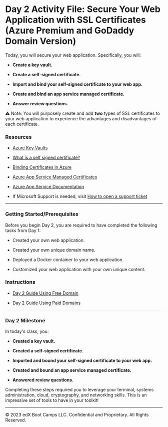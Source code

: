 # Day 2 Activity File: Secure Your Web Application with SSL Certificates (Azure Premium and GoDaddy Domain Version)

Today, you will secure your web application. Specifically, you will:

  - **Create a key vault.**

  - **Create a self-signed certificate.**

  - **Import and bind your self-signed certificate to your web app.**

  - **Create and bind an app service managed certificate.**

  - **Answer review questions.**

⚠️ Note: You will purposely create and add **two** types of SSL certificates to your web application to experience the advantages and disadvantages of each certificate.

### Resources

- [Azure Key Vaults](https://azure.microsoft.com/en-us/services/key-vault/#product-overview)

- [What is a self signed certificate?](https://sectigostore.com/page/what-is-a-self-signed-certificate/)

- [Binding Certificates in Azure](https://docs.microsoft.com/en-us/azure/app-service/configure-ssl-bindings#bind-your-ssl-certificate)

- [Azure App Service Managed Certificates](https://azure.microsoft.com/en-us/updates/secure-your-custom-domains-at-no-cost-with-app-service-managed-certificates-preview/)

- [Azure App Service Documentation](https://docs.microsoft.com/en-us/azure/app-service/)

- If Microsoft Support is needed, visit [How to open a support ticket](https://docs.microsoft.com/en-us/azure/azure-portal/supportability/how-to-create-azure-support-request)

---

### Getting Started/Prerequisites

Before you begin Day 2, you are required to have completed the following tasks from Day 1:

- Created your own web application.

- Created your own unique domain name.

- Deployed a Docker container to your web application.

- Customized your web application with your own unique content.

### Instructions

- [Day 2 Guide Using Free Domain ](https://docs.google.com/document/d/1C1kL73M4sq2YPLz5rWxeKIzy4vQmsVcSbDVjyEHTn8Y/edit?usp=sharing) 

- [Day 2 Guide Using Paid Domains](https://docs.google.com/document/d/1rcdsH-ZhU1AzZoSHo8SWk4La8GBxchiHqU2etr-Qxc0/edit?usp=sharing)

---

### Day 2 Milestone

In today's class, you:

  - **Created a key vault.**

  - **Created a self-signed certificate.**

  - **Imported and bound your self-signed certificate to your web app.**

  - **Created and bound an app service managed certificate.**

  - **Answered review questions.**

Completing these steps required you to leverage your terminal, systems administration, cloud, cryptography, and networking skills. This is an impressive set of tools to have in your toolkit!

---

© 2023 edX Boot Camps LLC. Confidential and Proprietary. All Rights Reserved.  
